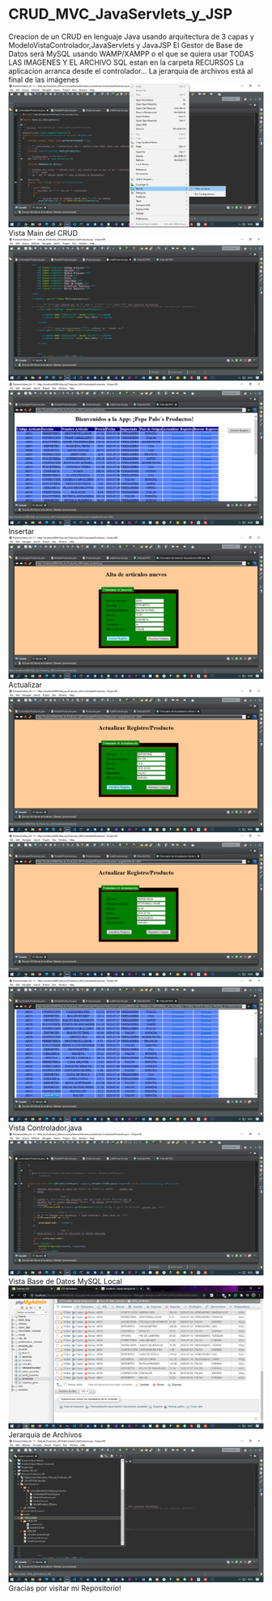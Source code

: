# CRUD_MVC_JavaServlets_y_JSP
Creacion de un CRUD en lenguaje Java usando arquitectura de 3 capas y ModeloVistaControlador,JavaServlets y JavaJSP
El Gestor de Base de Datos será MySQL usando WAMP/XAMPP o el que se quiera usar
TODAS LAS IMAGENES Y EL ARCHIVO SQL estan en la carpeta RECURSOS
La aplicacion arranca desde el controlador...
La jerarquia de archivos está al final de las imágenes
![alt text](Recursos/Arrancar.png?raw=true)
Vista Main del CRUD
![alt text](Recursos/VistaJSP.png?raw=true)
![alt text](Recursos/VistaJSP2.png?raw=true)
Insertar
![alt text](Recursos/Insertar.png?raw=true)
Actualizar
![alt text](Recursos/Actualizar.png?raw=true)
![alt text](Recursos/Actualizar2.png?raw=true)
![alt text](Recursos/Actualizado.png?raw=true)
Vista Controlador.java
![alt text](Recursos/Controlador.png?raw=true)
Vista Base de Datos MySQL Local
![alt text](Recursos/VistaBBDD.png?raw=true)
Jerarquia de Archivos
![alt text](Recursos/JerarquiaArchivos.png?raw=true)
Gracias por visitar mi Repositorio!
